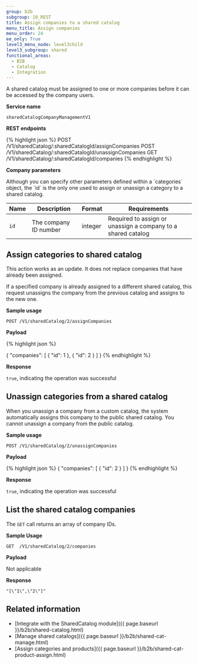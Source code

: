 ```yaml
---
group: b2b
subgroup: 10_REST
title: Assign companies to a shared catalog
menu_title: Assign companies
menu_order: 24
ee_only: True
level3_menu_node: level3child
level3_subgroup: shared
functional_areas:
  - B2B
  - Catalog
  - Integration
---
```


A shared catalog must be assigned to one or more companies before it can be accessed by the company users.

**Service name**

`sharedCatalogCompanyManagementV1`


**REST endpoints**

{% highlight json %}
POST /V1/sharedCatalog/:sharedCatalogId/assignCompanies
POST /V1/sharedCatalog/:sharedCatalogId/unassignCompanies
GET  /V1/sharedCatalog/:sharedCatalogId/companies
{% endhighlight %}

**Company parameters**

<div class="bs-callout bs-callout-info" id="info" markdown="1">
Although you can specify other parameters defined within a `categories` object, the `id` is the only one used to assign or unassign a category to a shared catalog.
</div>

Name | Description | Format | Requirements
--- | --- | --- | ---
`id` | The company ID number | integer | Required to assign or unassign a company to a shared catalog

## Assign categories to shared catalog

This action works as an update. It does not replace companies that have already been assigned.

If a specified company is already assigned to a different shared catalog, this request unassigns the company from the previous catalog and assigns to the new one.

**Sample usage**

`POST /V1/sharedCatalog/2/assignCompanies`

**Payload**

{% highlight json %}

{
  "companies": [
    {
      "id": 1
    },
    {
      "id": 2
    }
  ]
}
{% endhighlight %}

**Response**

`true`, indicating the operation was successful

## Unassign categories from a shared catalog

When you unassign a company from a custom catalog, the system automatically assigns this company to the public shared catalog. You cannot unassign a company from the public catalog.

**Sample usage**

`POST /V1/sharedCatalog/2/unassignCompanies`

**Payload**

{% highlight json %}
{
  "companies": [
    {
      "id": 2
    }
  ]
}
{% endhighlight %}

**Response**

`true`, indicating the operation was successful

## List the shared catalog companies

The `GET` call returns an array of company IDs.

**Sample Usage**

`GET  /V1/sharedCatalog/2/companies`

**Payload**

Not applicable

**Response**

`"[\"1\",\"2\"]"`

## Related information

* [Integrate with the SharedCatalog module]({{ page.baseurl }}/b2b/shared-catalog.html)
* [Manage shared catalogs]({{ page.baseurl }}/b2b/shared-cat-manage.html)
* [Assign categories and products]({{ page.baseurl }}/b2b/shared-cat-product-assign.html)
